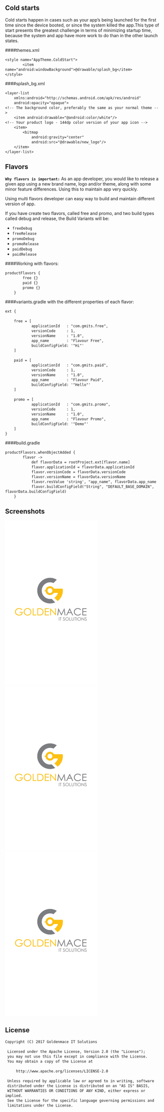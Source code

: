 Cold starts
-----

Cold starts happen in cases such as your app’s being launched for the first time since the device booted, or since the system killed the app.This type of start presents the greatest challenge in terms of minimizing startup time, because the system and app have more work to do than in the other launch states.

####themes.xml
```
<style name="AppTheme.ColdStart">
        <item name="android:windowBackground">@drawable/splash_bg</item>
</style>
```

####splash_bg.xml
```
<layer-list
    xmlns:android="http://schemas.android.com/apk/res/android"
    android:opacity="opaque">
<!-- The background color, preferably the same as your normal theme -->
    <item android:drawable="@android:color/white"/>
<!-- Your product logo - 144dp color version of your app icon -->
    <item>
        <bitmap
            android:gravity="center"
            android:src="@drawable/new_logo"/>
    </item>
</layer-list>
```

Flavors
-----
**`Why flavors is important:`**
As an app developer, you would like to release a given app using a new brand name, logo and/or theme, along with some minor feature differences. Using this to maintain app very quickly.

Using multi flavors developer can easy way to build and maintain different version of app.

If you have create two flavors, called free and promo, and two build types called debug and release, the Build Variants will be:
* `freeDebug`
* `freeRelease`
* `promoDebug`
* `promoRelease`
* `paidDebug`
* `paidRelease`

####Working with flavors:
```
productFlavors {
        free {}
        paid {}
        promo {}
    }
```

####variants.gradle with the different properties of each flavor:
```
ext {

    free = [
            applicationId   : "com.gmits.free",
            versionCode     : 1,
            versionName     : "1.0",
            app_name        : "Flavour Free",
            buildConfigField: '"Hi"'
    ]

    paid = [
            applicationId   : "com.gmits.paid",
            versionCode     : 1,
            versionName     : "1.0",
            app_name        : "Flavour Paid",
            buildConfigField: '"Hello"'
    ]

    promo = [
            applicationId   : "com.gmits.promo",
            versionCode     : 1,
            versionName     : "1.0",
            app_name        : "Flavour Promo",
            buildConfigField: '"Demo"'
    ]
}    
```

####build.gradle
```
productFlavors.whenObjectAdded {
        flavor ->
            def flavorData = rootProject.ext[flavor.name]
            flavor.applicationId = flavorData.applicationId
            flavor.versionCode = flavorData.versionCode
            flavor.versionName = flavorData.versionName
            flavor.resValue 'string', "app_name", flavorData.app_name
            flavor.buildConfigField("String", "DEFAULT_BASE_DOMAIN", flavorData.buildConfigField)
    }
```
Screenshots
-----------

![screenshot][1] ![screenshot][2] ![screenshot][3]

License
-------

    Copyright (C) 2017 Goldenmace IT Solutions
     
     Licensed under the Apache License, Version 2.0 (the "License");
     you may not use this file except in compliance with the License.
     You may obtain a copy of the License at
     
         http://www.apache.org/licenses/LICENSE-2.0
    
     Unless required by applicable law or agreed to in writing, software
     distributed under the License is distributed on an "AS IS" BASIS,
     WITHOUT WARRANTIES OR CONDITIONS OF ANY KIND, either express or implied.
     See the License for the specific language governing permissions and
     limitations under the License.

[1]: ./art/Free.gif
[2]: ./art/Paid.gif
[3]: ./art/Promo.gif
